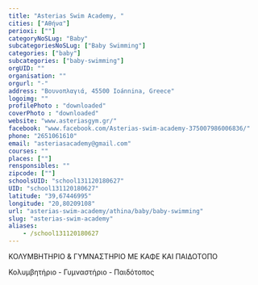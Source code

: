 ```yaml
---
title: "Asterias Swim Academy, "
cities: ["Αθήνα"]
perioxi: [""]
categoryNoSLug: "Baby"
subcategoriesNoSLug: ["Baby Swimming"]
categories: ["baby"]
subcategories: ["baby-swimming"]
orgUID: ""
organisation: ""
orgurl: "-"
address: "Βουνοπλαγιά, 45500 Ioánnina, Greece"
logoimg: ""
profilePhoto : "downloaded"
coverPhoto : "downloaded"
website: "www.asteriasgym.gr/"
facebook: "www.facebook.com/Asterias-swim-academy-375007986006836/"
phone: "2651061610"
email: "asteriasacademy@gmail.com"
courses: ""
places: [""]
rensponsibles: ""
zipcode: [""]
schoolsUID: "school131120180627"
UID: "school131120180627"
latitude: "39,67446995"
longitude: "20,80209108"
url: "asterias-swim-academy/athina/baby/baby-swimming"
slug: "asterias-swim-academy"
aliases:
    - /school131120180627
---
```



ΚΟΛΥΜΒΗΤΗΡΙΟ &amp; ΓΥΜΝΑΣΤΗΡΙΟ ΜΕ ΚΑΦΕ ΚΑΙ ΠΑΙΔΟΤΟΠΟ

Κολυμβητήριο - Γυμναστήριο - Παιδότοπος